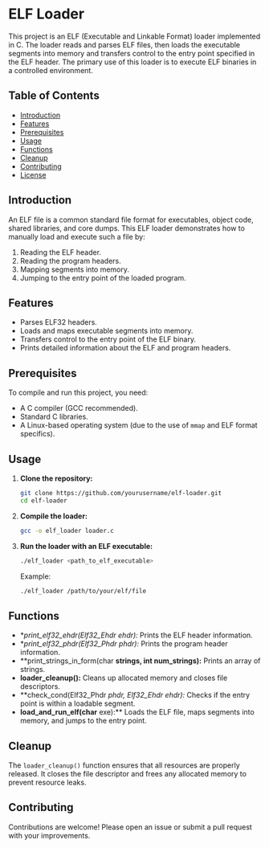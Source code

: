 # ELF Loader

This project is an ELF (Executable and Linkable Format) loader implemented in C. The loader reads and parses ELF files, then loads the executable segments into memory and transfers control to the entry point specified in the ELF header. The primary use of this loader is to execute ELF binaries in a controlled environment.

## Table of Contents
- [Introduction](#introduction)
- [Features](#features)
- [Prerequisites](#prerequisites)
- [Usage](#usage)
- [Functions](#functions)
- [Cleanup](#cleanup)
- [Contributing](#contributing)
- [License](#license)

## Introduction

An ELF file is a common standard file format for executables, object code, shared libraries, and core dumps. This ELF loader demonstrates how to manually load and execute such a file by:
1. Reading the ELF header.
2. Reading the program headers.
3. Mapping segments into memory.
4. Jumping to the entry point of the loaded program.

## Features

- Parses ELF32 headers.
- Loads and maps executable segments into memory.
- Transfers control to the entry point of the ELF binary.
- Prints detailed information about the ELF and program headers.

## Prerequisites

To compile and run this project, you need:
- A C compiler (GCC recommended).
- Standard C libraries.
- A Linux-based operating system (due to the use of `mmap` and ELF format specifics).

## Usage

1. **Clone the repository:**
    ```sh
    git clone https://github.com/yourusername/elf-loader.git
    cd elf-loader
    ```

2. **Compile the loader:**
    ```sh
    gcc -o elf_loader loader.c
    ```

3. **Run the loader with an ELF executable:**
    ```sh
    ./elf_loader <path_to_elf_executable>
    ```

   Example:
    ```sh
    ./elf_loader /path/to/your/elf/file
    ```

## Functions

- **print_elf32_ehdr(Elf32_Ehdr *ehdr):** Prints the ELF header information.
- **print_elf32_phdr(Elf32_Phdr *phdr):** Prints the program header information.
- **print_strings_in_form(char **strings, int num_strings):** Prints an array of strings.
- **loader_cleanup():** Cleans up allocated memory and closes file descriptors.
- **check_cond(Elf32_Phdr *phdr, Elf32_Ehdr *ehdr):** Checks if the entry point is within a loadable segment.
- **load_and_run_elf(char** exe):** Loads the ELF file, maps segments into memory, and jumps to the entry point.

## Cleanup

The `loader_cleanup()` function ensures that all resources are properly released. It closes the file descriptor and frees any allocated memory to prevent resource leaks.

## Contributing

Contributions are welcome! Please open an issue or submit a pull request with your improvements.